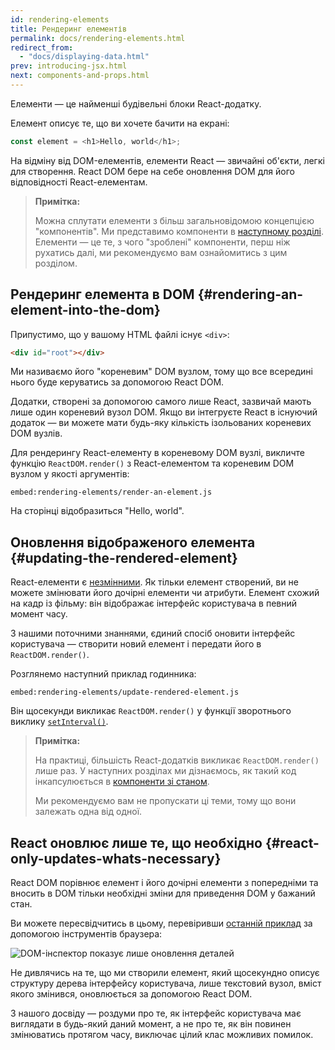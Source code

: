 ```yaml
---
id: rendering-elements
title: Рендеринг елементів
permalink: docs/rendering-elements.html
redirect_from:
  - "docs/displaying-data.html"
prev: introducing-jsx.html
next: components-and-props.html
---
```


Елементи — це найменші будівельні блоки React-додатку.

Елемент описує те, що ви хочете бачити на екрані:

```js
const element = <h1>Hello, world</h1>;
```

На відміну від DOM-елементів, елементи React — звичайні об'єкти, легкі для створення. React DOM бере на себе оновлення DOM для його відповідності React-елементам.

>**Примітка:**
>
>Можна сплутати елементи з більш загальновідомою концепцією "компонентів". Ми представимо компоненти в [наступному розділі](/docs/components-and-props.html). Елементи — це те, з чого "зроблені" компоненти, перш ніж рухатись далі, ми рекомендуємо вам ознайомитись з цим розділом.

## Рендеринг елемента в DOM {#rendering-an-element-into-the-dom}

Припустимо, що у вашому HTML файлі існує `<div>`:

```html
<div id="root"></div>
```

Ми називаємо його "кореневим" DOM вузлом, тому що все всередині нього буде керуватись за допомогою React DOM.

Додатки, створені за допомогою самого лише React, зазвичай мають лише один кореневий вузол DOM. Якщо ви інтегруєте React в існуючий додаток — ви можете мати будь-яку кількість ізольованих кореневих DOM вузлів.

Для рендерингу React-елементу в кореневому DOM вузлі, викличте функцію `ReactDOM.render()` з React-елементом та кореневим DOM вузлом у якості аргументів:

`embed:rendering-elements/render-an-element.js`

[](codepen://rendering-elements/render-an-element)

На сторінці відобразиться "Hello, world".

## Оновлення відображеного елемента {#updating-the-rendered-element}

React-елементи є [незмінними](https://uk.wikipedia.org/wiki/Незмінний_об%27єкт). Як тільки елемент створений, ви не можете змінювати його дочірні елементи чи атрибути. Елемент схожий на кадр із фільму: він відображає інтерфейс користувача в певний момент часу.

З нашими поточними знаннями, єдиний спосіб оновити інтерфейс користувача — створити новий елемент і передати його в `ReactDOM.render()`.

Розглянемо наступний приклад годинника:

`embed:rendering-elements/update-rendered-element.js`

[](codepen://rendering-elements/update-rendered-element)

Він щосекунди викликає `ReactDOM.render()` у функції зворотнього виклику [`setInterval()`](https://developer.mozilla.org/uk/docs/Web/API/WindowOrWorkerGlobalScope/setInterval).

>**Примітка:**
>
>На практиці, більшість React-додатків викликає `ReactDOM.render()` лише раз. У наступних розділах ми дізнаємось, як такий код інкапсулюється в [компоненти зі станом](/docs/state-and-lifecycle.html).
>
>Ми рекомендуємо вам не пропускати ці теми, тому що вони залежать одна від одної.

## React оновлює лише те, що необхідно {#react-only-updates-whats-necessary}

React DOM порівнює елемент і його дочірні елементи з попередніми та вносить в DOM тільки необхідні зміни для приведення DOM у бажаний стан.

Ви можете пересвідчитись в цьому, перевіривши [останній приклад](codepen://rendering-elements/update-rendered-element) за допомогою інструментів браузера:

![DOM-інспектор показує лише оновлення деталей](../images/docs/granular-dom-updates.gif)

Не дивлячись на те, що ми створили елемент, який щосекундно описує структуру дерева інтерфейсу користувача, лише текстовий вузол, вміст якого змінився, оновлюється за допомогою React DOM.

З нашого досвіду — роздуми про те, як інтерфейс користувача має виглядати в будь-який даний момент, а не про те, як він повинен змінюватись протягом часу, виключає цілий клас можливих помилок.
